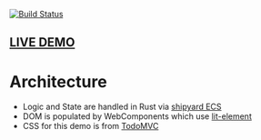 [![Build Status](https://github.com/dakom/todo-shipyard-lit/workflows/Test%2C%20Build%2C%20and%20Deploy/badge.svg)](https://github.com/dakom/todo-shipyard-lit/actions)

## [LIVE DEMO](https://dakom.github.io/todo-shipyard-lit)

# Architecture

* Logic and State are handled in Rust via [shipyard ECS](https://github.com/leudz/shipyard)
* DOM is populated by WebComponents which use [lit-element](https://lit-element.polymer-project.org/)
* CSS for this demo is from [TodoMVC](http://todomvc.com/)
